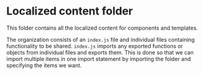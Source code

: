 # Localized content folder

This folder contains all the localized content for components and templates.

The organization consists of an `index.js` file and individual files containing functionality to be shared. `index.js` imports any exported functions or objects from individual files and exports them. This is done so that we can import multiple items in one import statement by importing the folder and specifying the items we want.